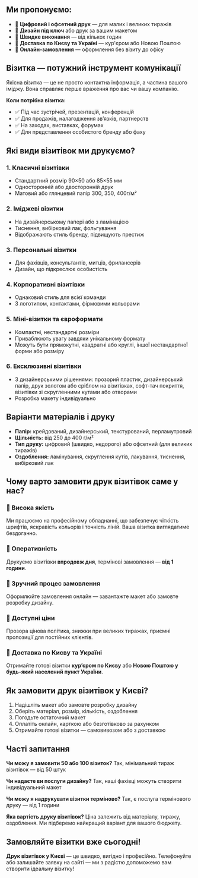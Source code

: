 ## Ми пропонуємо:

* 🔹 **Цифровий і офсетний друк** — для малих і великих тиражів
* 🔹 **Дизайн під ключ** або друк за вашим макетом
* 🔹 **Швидке виконання** — від кількох годин
* 🔹 **Доставка по Києву та Україні** — кур'єром або Новою Поштою
* 🔹 **Онлайн-замовлення** — оформлення без візиту до офісу

## Візитка — потужний інструмент комунікації

Якісна візитка — це не просто контактна інформація, а частина вашого іміджу. Вона справляє перше враження про вас чи вашу компанію.

**Коли потрібна візитка:**

* ✅ Під час зустрічей, презентацій, конференцій
* ✅ Для продажів, налагодження зв’язків, партнерств
* ✅ На заходах, виставках, форумах
* ✅ Для представлення особистого бренду або фаху

## Які види візитівок ми друкуємо?

### 1. **Класичні візитівки**

* Стандартний розмір 90×50 або 85×55 мм
* Односторонній або двосторонній друк
* Матовий або глянцевий папір 300, 350, 400г/м²

### 2. **Іміджеві візитки**

* На дизайнерському папері або з ламінацією
* Тиснення, вибірковий лак, фольгування
* Відображають стиль бренду, підвищують престиж

### 3. **Персональні візитки**

* Для фахівців, консультантів, митців, фрилансерів
* Дизайн, що підкреслює особистість

### 4. **Корпоративні візитівки**

* Однаковий стиль для всієї команди
* З логотипом, контактами, фірмовими кольорами

### 5. **Міні-візитки та євроформати**

* Компактні, нестандартні розміри
* Приваблюють увагу завдяки унікальному формату
* Можуть бути прямокутні, квадратні або круглі, іншої нестандартної форми або розміру

### 6. **Ексклюзивні візитівки**

* З дизайнерськими рішеннями: прозорий пластик, дизайнерський папір, друк золотом або сріблом на візитівках, софт-тач покриття, візитівки зі скругленними кутами або отворами
* Розробка макету індивідуально

## Варіанти матеріалів і друку

* **Папір:** крейдований, дизайнерський, текстурований, перламутровий
* **Щільність:** від 250 до 400 г/м²
* **Тип друку:** цифровий (швидко, недорого) або офсетний (для великих тиражів)
* **Оздоблення:** ламінування, скруглення кутів, лакування, тиснення, вибірковий лак

## Чому варто замовити друк візитівок саме у нас?

### 🔹 Висока якість

Ми працюємо на професійному обладнанні, що забезпечує чіткість шрифтів, яскравість кольорів і точність ліній. Ваша візитка виглядатиме бездоганно.

### 🔹 Оперативність

Друкуємо візитівки **впродовж дня**, термінові замовлення — **від 1 години**.

### 🔹 Зручний процес замовлення

Оформлюйте замовлення онлайн — завантажте макет або замовте розробку дизайну.

### 🔹 Доступні ціни

Прозора цінова політика, знижки при великих тиражах, приємні пропозиції для постійних клієнтів.

### 🔹 Доставка по Києву та Україні

Отримайте готові візитки **кур’єром по Києву** або **Новою Поштою у будь-який населений пункт України**.

## Як замовити друк візитівок у Києві?

1. Надішліть макет або замовте розробку дизайну
2. Оберіть матеріал, розмір, кількість, оздоблення
3. Погодьте остаточний макет
4. Оплатіть онлайн, карткою або безготівково за рахунком
5. Отримайте готові візитки — самовивозом або з доставкою

## Часті запитання

**Чи можу я замовити 50 або 100 візиток?**
Так, мінімальний тираж візитівок — від 50 штук

**Чи надаєте ви послуги дизайну?**
Так, наші фахівці можуть створити індивідуальний макет

**Чи можу я надрукувати візитки терміново?**
Так, є послуга термінового друку — від 1 години

**Яка вартість друку візитівок?**
Ціна залежить від матеріалу, тиражу, оздоблення. Ми підберемо найкращий варіант для вашого бюджету.

## Замовляйте візитки вже сьогодні!

**Друк візитівок у Києві** — це швидко, вигідно і професійно. Телефонуйте або залишайте заявку на сайті — ми з радістю допоможемо вам створити ідеальну візитку!